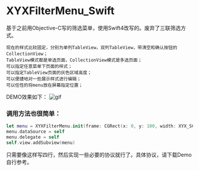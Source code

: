 # XYXFilterMenu_Swift
基于之前用Objective-C写的筛选菜单，使用Swift4改写的。废弃了三联筛选方式。

    现在的样式比较固定，分别为单列TableView，双列TableView，带清空和确认按钮的CollectionView；
    TableView模式都是单选页面，CollectionView模式是多选页面；
    可以指定任意菜单下页面的样式；
    可以指定TableView页面的灰色区域高度；
    可以便捷地对一些展示样式进行编辑；
    可以任性的将menu放在屏幕指定位置；
    
 DEMO效果如下：
![gif](./Images/demo.gif)

### 调用方法也很简单：
```Swift 4.0
let menu = XYXFilterMenu.init(frame: CGRect(x: 0, y: 100, width: XYX_SCREEN_WIDTH, height: 44))
menu.dataSource = self
menu.delegate = self
self.view.addSubview(menu)
```
只需要像这样写四行，然后实现一些必要的协议就行了。具体协议，请下载Demo自行参考。
